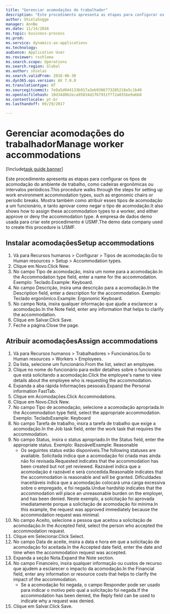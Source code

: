 ```yaml
--- 
title: "Gerenciar acomodações do trabalhador"
description: "Este procedimento apresenta as etapas para configurar os tipos de acomodação do ambiente de trabalho, como cadeiras ergonômicas ou intervalos periódicos."
author: ShielaSogge
manager: AnnBe
ms.date: 11/14/2016
ms.topic: business-process
ms.prod: 
ms.service: dynamics-ax-applications
ms.technology: 
audience: Application User
ms.reviewer: rschloma
ms.search.scope: Operations
ms.search.region: Global
ms.author: shielas
ms.search.validFrom: 2016-06-30
ms.dyn365.ops.version: AX 7.0.0
ms.translationtype: HT
ms.sourcegitcommit: 7e0a5d044133b917a3eb9386773205218e5c1b40
ms.openlocfilehash: 10d34d0b2eca95034d1f67931ff72a035be9a6b8
ms.contentlocale: pt-br
ms.lasthandoff: 09/29/2017

---
```

# <a name="manage-worker-accommodations"></a><span data-ttu-id="0273d-103">Gerenciar acomodações do trabalhador</span><span class="sxs-lookup"><span data-stu-id="0273d-103">Manage worker accommodations</span></span>

[!include[task guide banner](../../../includes/task-guide-banner.md)]

<span data-ttu-id="0273d-104">Este procedimento apresenta as etapas para configurar os tipos de acomodação do ambiente de trabalho, como cadeiras ergonômicas ou intervalos periódicos.</span><span class="sxs-lookup"><span data-stu-id="0273d-104">This procedure walks through the steps for setting up work environment accommodation types, such as ergonomic chairs or periodic breaks.</span></span> <span data-ttu-id="0273d-105">Mostra também como atribuir esses tipos de acomodação a um funcionário, e tanto aprovar como negar o tipo de acomodação.</span><span class="sxs-lookup"><span data-stu-id="0273d-105">It also shows how to assign these accommodation types to a worker, and either approve or deny the accommodation type.</span></span> <span data-ttu-id="0273d-106">A empresa de dados demo usada para criar este procedimento é USMF.</span><span class="sxs-lookup"><span data-stu-id="0273d-106">The demo data company used to create this procedure is USMF.</span></span>


## <a name="setup-accommodations"></a><span data-ttu-id="0273d-107">Instalar acomodações</span><span class="sxs-lookup"><span data-stu-id="0273d-107">Setup accommodations</span></span>
1. <span data-ttu-id="0273d-108">Vá para Recursos humanos > Configurar > Tipos de acomodação.</span><span class="sxs-lookup"><span data-stu-id="0273d-108">Go to Human resources > Setup > Accommodation types.</span></span>
2. <span data-ttu-id="0273d-109">Clique em Novo.</span><span class="sxs-lookup"><span data-stu-id="0273d-109">Click New.</span></span>
3. <span data-ttu-id="0273d-110">No campo Tipo de acomodação, insira um nome para a acomodação.</span><span class="sxs-lookup"><span data-stu-id="0273d-110">In the Accommodation type field, enter a name for the accommodation.</span></span> <span data-ttu-id="0273d-111">Exemplo: Teclado.</span><span class="sxs-lookup"><span data-stu-id="0273d-111">Example: Keyboard.</span></span>
4. <span data-ttu-id="0273d-112">No campo Descrição, insira uma descrição para a acomodação.</span><span class="sxs-lookup"><span data-stu-id="0273d-112">In the Description field, enter a description for the accommodation.</span></span> <span data-ttu-id="0273d-113">Exemplo: Teclado ergonômico.</span><span class="sxs-lookup"><span data-stu-id="0273d-113">Example: Ergonomic Keyboard.</span></span>
5. <span data-ttu-id="0273d-114">No campo Nota, insira qualquer informação que ajude a esclarecer a acomodação.</span><span class="sxs-lookup"><span data-stu-id="0273d-114">In the Note field, enter any information that helps to clarify the accommodation.</span></span>
6. <span data-ttu-id="0273d-115">Clique em Salvar.</span><span class="sxs-lookup"><span data-stu-id="0273d-115">Click Save.</span></span>
7. <span data-ttu-id="0273d-116">Feche a página.</span><span class="sxs-lookup"><span data-stu-id="0273d-116">Close the page.</span></span>

## <a name="assign-accommodations"></a><span data-ttu-id="0273d-117">Atribuir acomodações</span><span class="sxs-lookup"><span data-stu-id="0273d-117">Assign accommodations</span></span>
1. <span data-ttu-id="0273d-118">Vá para Recursos humanos > Trabalhadores > Funcionários.</span><span class="sxs-lookup"><span data-stu-id="0273d-118">Go to Human resources > Workers > Employees.</span></span>
2. <span data-ttu-id="0273d-119">Da lista, selecione um funcionário.</span><span class="sxs-lookup"><span data-stu-id="0273d-119">From the list, select an employee.</span></span>
3. <span data-ttu-id="0273d-120">Clique no nome do funcionário para exibir detalhes sobre o funcionário que está solicitando a acomodação.</span><span class="sxs-lookup"><span data-stu-id="0273d-120">Click the employee's name to view details about the employee who is requesting the accommodation.</span></span>
4. <span data-ttu-id="0273d-121">Expanda a aba rápida Informações pessoais.</span><span class="sxs-lookup"><span data-stu-id="0273d-121">Expand the Personal information FastTab.</span></span>
5. <span data-ttu-id="0273d-122">Clique em Acomodações.</span><span class="sxs-lookup"><span data-stu-id="0273d-122">Click Accommodations.</span></span>
6. <span data-ttu-id="0273d-123">Clique em Novo.</span><span class="sxs-lookup"><span data-stu-id="0273d-123">Click New.</span></span>
7. <span data-ttu-id="0273d-124">No campo Tipo de acomodação, selecione a acomodação apropriada.</span><span class="sxs-lookup"><span data-stu-id="0273d-124">In the Accommodation type field, select the appropriate accommodation.</span></span> <span data-ttu-id="0273d-125">Exemplo: Teclado</span><span class="sxs-lookup"><span data-stu-id="0273d-125">Example: Keyboard</span></span>
8. <span data-ttu-id="0273d-126">No campo Tarefa de trabalho, insira a tarefa de trabalho que exige a acomodação.</span><span class="sxs-lookup"><span data-stu-id="0273d-126">In the Job task field, enter the work task that requires the accommodation.</span></span>
9. <span data-ttu-id="0273d-127">No campo Status, insira o status apropriado.</span><span class="sxs-lookup"><span data-stu-id="0273d-127">In the Status field, enter the appropriate status.</span></span> <span data-ttu-id="0273d-128">Exemplo: Razoável</span><span class="sxs-lookup"><span data-stu-id="0273d-128">Example: Reasonable</span></span>
    * <span data-ttu-id="0273d-129">Os seguintes status estão disponíveis.</span><span class="sxs-lookup"><span data-stu-id="0273d-129">The following statuses are available.</span></span> <span data-ttu-id="0273d-130">Solicitada indica que a acomodação foi criada mas ainda não foi revisada.</span><span class="sxs-lookup"><span data-stu-id="0273d-130">Requested indicates that the accommodation has been created but not yet reviewed.</span></span> <span data-ttu-id="0273d-131">Razoável indica que a acomodação é razoável e será concedida.</span><span class="sxs-lookup"><span data-stu-id="0273d-131">Reasonable indicates that the accommodation is reasonable and will be granted.</span></span> <span data-ttu-id="0273d-132">Dificuldades inaceitáveis indica que a acomodação colocará uma carga excessiva sobre o empregado, e foi negada.</span><span class="sxs-lookup"><span data-stu-id="0273d-132">Undue hardship indicates that the accommodation will place an unreasonable burden on the employer, and has been denied.</span></span> <span data-ttu-id="0273d-133">Neste exemplo, a solicitação foi aprovada imediatamente porque a solicitação de acomodação foi mínima.</span><span class="sxs-lookup"><span data-stu-id="0273d-133">In this example, the request was approved immediately because the accommodation request was minimal.</span></span>  
10. <span data-ttu-id="0273d-134">No campo Aceito, selecione a pessoa que aceitou a solicitação de acomodação.</span><span class="sxs-lookup"><span data-stu-id="0273d-134">In the Accepted field, select the person who accepted the accommodation request.</span></span>
11. <span data-ttu-id="0273d-135">Clique em Selecionar.</span><span class="sxs-lookup"><span data-stu-id="0273d-135">Click Select.</span></span>
12. <span data-ttu-id="0273d-136">No campo Data de aceite, insira a data e hora em que a solicitação de acomodação foi aceitada.</span><span class="sxs-lookup"><span data-stu-id="0273d-136">In the Accepted date field, enter the date and time when the accommodation request was accepted.</span></span>
13. <span data-ttu-id="0273d-137">Expanda a seção Nota.</span><span class="sxs-lookup"><span data-stu-id="0273d-137">Expand the Note section.</span></span>
14. <span data-ttu-id="0273d-138">No campo Financeiro, insira qualquer informação ou custos de recurso que ajudem a esclarecer o impacto da acomodação.</span><span class="sxs-lookup"><span data-stu-id="0273d-138">In the Financial field, enter any information or resource costs that helps to clarify the impact of the accommodation.</span></span>
    * <span data-ttu-id="0273d-139">Se a acomodação foi negada, o campo Responder pode ser usado para indicar o motivo pelo qual a solicitação foi negada.</span><span class="sxs-lookup"><span data-stu-id="0273d-139">If the accommodation has been denied, the Reply field can be used to indicate why a request was denied.</span></span>  
15. <span data-ttu-id="0273d-140">Clique em Salvar.</span><span class="sxs-lookup"><span data-stu-id="0273d-140">Click Save.</span></span>


